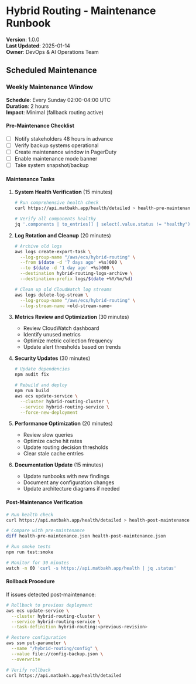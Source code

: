 # Hybrid Routing - Maintenance Runbook

**Version**: 1.0.0  
**Last Updated**: 2025-01-14  
**Owner**: DevOps & AI Operations Team

## Scheduled Maintenance

### Weekly Maintenance Window

**Schedule**: Every Sunday 02:00-04:00 UTC  
**Duration**: 2 hours  
**Impact**: Minimal (fallback routing active)

#### Pre-Maintenance Checklist

- [ ] Notify stakeholders 48 hours in advance
- [ ] Verify backup systems operational
- [ ] Create maintenance window in PagerDuty
- [ ] Enable maintenance mode banner
- [ ] Take system snapshot/backup

#### Maintenance Tasks

1. **System Health Verification** (15 minutes)

   ```bash
   # Run comprehensive health check
   curl https://api.matbakh.app/health/detailed > health-pre-maintenance.json

   # Verify all components healthy
   jq '.components | to_entries[] | select(.value.status != "healthy")' health-pre-maintenance.json
   ```

2. **Log Rotation and Cleanup** (20 minutes)

   ```bash
   # Archive old logs
   aws logs create-export-task \
     --log-group-name "/aws/ecs/hybrid-routing" \
     --from $(date -d '7 days ago' +%s)000 \
     --to $(date -d '1 day ago' +%s)000 \
     --destination hybrid-routing-logs-archive \
     --destination-prefix logs/$(date +%Y/%m/%d)

   # Clean up old CloudWatch log streams
   aws logs delete-log-stream \
     --log-group-name "/aws/ecs/hybrid-routing" \
     --log-stream-name <old-stream-name>
   ```

3. **Metrics Review and Optimization** (30 minutes)

   - Review CloudWatch dashboard
   - Identify unused metrics
   - Optimize metric collection frequency
   - Update alert thresholds based on trends

4. **Security Updates** (30 minutes)

   ```bash
   # Update dependencies
   npm audit fix

   # Rebuild and deploy
   npm run build
   aws ecs update-service \
     --cluster hybrid-routing-cluster \
     --service hybrid-routing-service \
     --force-new-deployment
   ```

5. **Performance Optimization** (20 minutes)

   - Review slow queries
   - Optimize cache hit rates
   - Update routing decision thresholds
   - Clear stale cache entries

6. **Documentation Update** (15 minutes)
   - Update runbooks with new findings
   - Document any configuration changes
   - Update architecture diagrams if needed

#### Post-Maintenance Verification

```bash
# Run health check
curl https://api.matbakh.app/health/detailed > health-post-maintenance.json

# Compare with pre-maintenance
diff health-pre-maintenance.json health-post-maintenance.json

# Run smoke tests
npm run test:smoke

# Monitor for 30 minutes
watch -n 60 'curl -s https://api.matbakh.app/health | jq .status'
```

#### Rollback Procedure

If issues detected post-maintenance:

```bash
# Rollback to previous deployment
aws ecs update-service \
  --cluster hybrid-routing-cluster \
  --service hybrid-routing-service \
  --task-definition hybrid-routing:<previous-revision>

# Restore configuration
aws ssm put-parameter \
  --name "/hybrid-routing/config" \
  --value file://config-backup.json \
  --overwrite

# Verify rollback
curl https://api.matbakh.app/health/detailed
```
